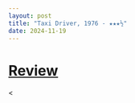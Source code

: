 ```yaml
---
layout: post
title: "Taxi Driver, 1976 - ★★★½"
date: 2024-11-19
---
```


# [Review](https://letterboxd.com/pavlesap/film/taxi-driver/)

<
